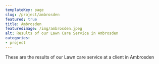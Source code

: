 ```yaml
---
templateKey: page
slug: /project/ambrosden
featured: true
title: Ambrosden
featuredimage: /img/ambrosden.jpeg
alt: Results of our Lawn Care Service in Ambrosden
categories:
- project
---
```

These are the results of our Lawn care service at a client in Ambrosden


